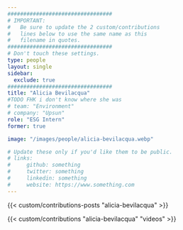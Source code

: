 ```yaml
---
#################################
# IMPORTANT:
#   Be sure to update the 2 custom/contributions
#   lines below to use the same name as this 
#   filename in quotes.
#################################
# Don't touch these settings.
type: people
layout: single
sidebar:
  exclude: true
#################################
title: "Alicia Bevilacqua"
#TODO FHK i don't know where she was
# team: "Environment"
# company: "Upsun"
role: "ESG Intern"
former: true

image: "/images/people/alicia-bevilacqua.webp"

# Update these only if you'd like them to be public.
# links:
#     github: something
#     twitter: something
#     linkedin: something
#     website: https://www.something.com
---
```

<!-- excludeSearch -->
{{< custom/contributions-posts "alicia-bevilacqua" >}}

{{< custom/contributions "alicia-bevilacqua" "videos" >}}
<!-- /excludeSearch -->
